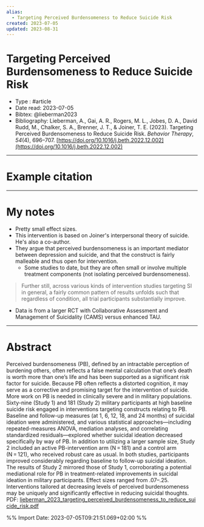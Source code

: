 ```yaml
---
alias:
  - Targeting Perceived Burdensomeness to Reduce Suicide Risk
created: 2023-07-05
updated: 2023-08-31
---
```


# Targeting Perceived Burdensomeness to Reduce Suicide Risk

- Type : #article 
- Date read: 2023-07-05
- Bibtex: @lieberman2023
- Bibliography: Lieberman, A., Gai, A. R., Rogers, M. L., Jobes, D. A., David Rudd, M., Chalker, S. A., Brenner, J. T., & Joiner, T. E. (2023). Targeting Perceived Burdensomeness to Reduce Suicide Risk. _Behavior Therapy_, _54_(4), 696–707. [https://doi.org/10.1016/j.beth.2022.12.002](https://doi.org/10.1016/j.beth.2022.12.002)

---
# Example citation


---
# My notes
- Pretty small effect sizes.
- This intervention is based on Joiner's interpersonal theory of suicide. He's also a co-author.
- They argue that perceived burdensomeness is an important mediator between depression and suicide, and that the construct is fairly malleable and thus open for intervention.
	- Some studies to date, but they are often small or involve multiple treatment components (not isolating perceived burdensomeness).

> Further still, across various kinds of intervention studies targeting SI in general, a fairly common pattern of results unfolds such that regardless of condition, all trial participants substantially improve.

- Data is from a larger RCT with Collaborative Assessment and Management of Suicidality (CAMS) versus enhanced TAU.

---

# Abstract
Perceived burdensomeness (PB), defined by an intractable perception of burdening others, often reflects a false mental calculation that one’s death is worth more than one’s life and has been supported as a significant risk factor for suicide. Because PB often reflects a distorted cognition, it may serve as a corrective and promising target for the intervention of suicide. More work on PB is needed in clinically severe and in military populations. Sixty-nine (Study 1) and 181 (Study 2) military participants at high baseline suicide risk engaged in interventions targeting constructs relating to PB. Baseline and follow-up measures (at 1, 6, 12, 18, and 24 months) of suicidal ideation were administered, and various statistical approaches—including repeated-measures ANOVA, mediation analyses, and correlating standardized residuals—explored whether suicidal ideation decreased specifically by way of PB. In addition to utilizing a larger sample size, Study 2 included an active PB-intervention arm (N = 181) and a control arm (N = 121), who received robust care as usual. In both studies, participants improved considerably regarding baseline to follow-up suicidal ideation. The results of Study 2 mirrored those of Study 1, corroborating a potential mediational role for PB in treatment-related improvements in suicidal ideation in military participants. Effect sizes ranged from .07–.25. Interventions tailored at decreasing levels of perceived burdensomeness may be uniquely and significantly effective in reducing suicidal thoughts.
PDF: [lieberman_2023_targeting_perceived_burdensomeness_to_reduce_suicide_risk.pdf](file:///Users/oskarflygare/Library/CloudStorage/OneDrive-KarolinskaInstitutet/30-39%20Resources/37%20-%20Personal%20research%20library/zotero-articles/Lieberman/lieberman_2023_targeting_perceived_burdensomeness_to_reduce_suicide_risk.pdf)

%% Import Date: 2023-07-05T09:21:51.069+02:00 %%
